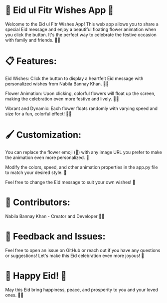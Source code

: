 # 🎉 Eid ul Fitr Wishes App 🌙
Welcome to the Eid ul Fitr Wishes App! This web app allows you to share a special Eid message and enjoy a beautiful floating flower animation when you click the button. It's the perfect way to celebrate the festive occasion with family and friends. 🌸🎈

# 📋 Features:
Eid Wishes: Click the button to display a heartfelt Eid message with personalized wishes from Nabila Bannay Khan. 🙏✨

Flower Animation: Upon clicking, colorful flowers will float up the screen, making the celebration even more festive and lively. 🌸💐

Vibrant and Dynamic: Each flower floats randomly with varying speed and size for a fun, colorful effect! 🌷🎊

# 🖌️ Customization:
You can replace the flower emoji (🌸) with any image URL you prefer to make the animation even more personalized. 🌹

Modify the colors, speed, and other animation properties in the app.py file to match your desired style. 🎨

Feel free to change the Eid message to suit your own wishes! 📝

# 🤝 Contributors:
Nabila Bannay Khan - Creator and Developer 👩‍💻

# 💬 Feedback and Issues:
Feel free to open an issue on GitHub or reach out if you have any questions or suggestions! Let's make this Eid celebration even more joyous! 🎉

# 🎉 Happy Eid! 🌙
May this Eid bring happiness, peace, and prosperity to you and your loved ones. 💖🌟

